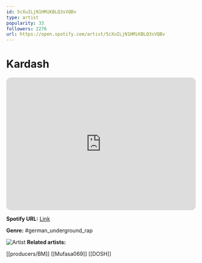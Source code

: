 ```yaml
---
id: 5cXuILjN1HMiKBLQ3sVQBv
type: artist
popularity: 33
followers: 2276
url: https://open.spotify.com/artist/5cXuILjN1HMiKBLQ3sVQBv
---
```

# Kardash

<iframe style="border-radius:12px" src="https://open.spotify.com/embed/artist/5cXuILjN1HMiKBLQ3sVQBv" width="100%" height="352" frameBorder="0" allowfullscreen="" allow="autoplay; clipboard-write; encrypted-media; fullscreen; picture-in-picture" loading="lazy"></iframe>

**Spotify URL:** [Link](https://open.spotify.com/artist/5cXuILjN1HMiKBLQ3sVQBv)

**Genre:**  #german_underground_rap

![Artist](https://i.scdn.co/image/ab6761610000e5eb59d1791a0af707c440e84686)
**Related artists:**

[[producers/BM]]
[[Mufasa069]]
[[DOSH]]
